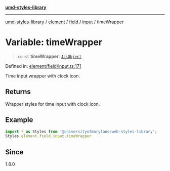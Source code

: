[**umd-styles-library**](../../../../../../README.md)

***

[umd-styles-library](../../../../../../modules.md) / [element](../../../../../README.md) / [field](../../../README.md) / [input](../README.md) / timeWrapper

# Variable: timeWrapper

> `const` **timeWrapper**: [`JssObject`](../../../../../../utilities/namespaces/transform/type-aliases/JssObject.md)

Defined in: [element/field/input.ts:171](https://github.com/UMD-Digital/design-system/blob/ed6189804bf5f4c4fcbe5325b54aac33ac48d614/packages/styles/source/element/field/input.ts#L171)

Time input wrapper with clock icon.

## Returns

Wrapper styles for time input with clock icon.

## Example

```typescript
import * as Styles from '@universityofmaryland/web-styles-library';
Styles.element.field.input.timeWrapper
```

## Since

1.8.0
